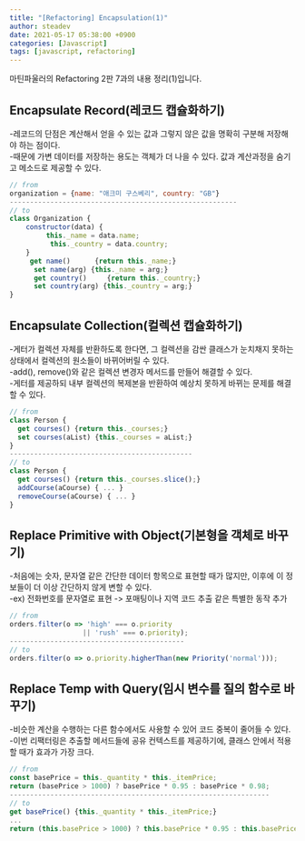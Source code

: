 ```yaml
---
title: "[Refactoring] Encapsulation(1)"
author: steadev
date: 2021-05-17 05:38:00 +0900
categories: [Javascript]
tags: [javascript, refactoring]
---
```



마틴파울러의 Refactoring 2판 7과의 내용 정리(1)입니다.

## Encapsulate Record(레코드 캡슐화하기)

\-레코드의 단점은 계산해서 얻을 수 있는 값과 그렇지 않은 값을 명확히 구분해 저장해야 하는 점이다.  
\-때문에 가변 데이터를 저장하는 용도는 객체가 더 나을 수 있다. 값과 계산과정을 숨기고 메소드로 제공할 수 있다.

```javascript
// from
organization = {name: "애크미 구스베리", country: "GB"}
--------------------------------------------------------
// to
class Organization {
    constructor(data) {
         this._name = data.name;
          this._country = data.country;
    }
     get name()      {return this._name;}
      set name(arg) {this._name = arg;}
      get country()     {return this._country;}
      set country(arg) {this._country = arg;}
}
```

## Encapsulate Collection(컬렉션 캡슐화하기)

\-게터가 컬렉션 자체를 반환하도록 한다면, 그 컬렉션을 감싼 클래스가 눈치채지 못하는 상태에서 컬렉션의 원소들이 바뀌어버릴 수 있다.  
\-add(), remove()와 같은 컬렉션 변경자 메서드를 만들어 해결할 수 있다.  
\-게터를 제공하되 내부 컬렉션의 복제본을 반환하여 예상치 못하게 바뀌는 문제를 해결할 수 있다.

```javascript
// from
class Person {
  get courses() {return this._courses;}
  set courses(aList) {this._courses = aList;}
}
---------------------------------------------
// to
class Person {
  get courses() {return this._courses.slice();}
  addCourse(aCourse) { ... }
  removeCourse(aCourse) { ... }
}
```

## Replace Primitive with Object(기본형을 객체로 바꾸기)

\-처음에는 숫자, 문자열 같은 간단한 데이터 항목으로 표현할 때가 많지만, 이후에 이 정보들이 더 이상 간단하지 않게 변할 수 있다.  
\-ex) 전화번호를 문자열로 표현 -> 포매팅이나 지역 코드 추출 같은 특별한 동작 추가

```javascript
// from
orders.filter(o => 'high' === o.priority
                  || 'rush' === o.priority);
-------------------------------------------
// to
orders.filter(o => o.priority.higherThan(new Priority('normal')));
```

## Replace Temp with Query(임시 변수를 질의 함수로 바꾸기)

\-비슷한 계산을 수행하는 다른 함수에서도 사용할 수 있어 코드 중복이 줄어들 수 있다.  
\-이번 리팩터링은 추출할 메서드들에 공유 컨텍스트를 제공하기에, 클래스 안에서 적용할 때가 효과가 가장 크다.

```javascript
// from
const basePrice = this._quantity * this._itemPrice;
return (basePrice > 1000) ? basePrice * 0.95 : basePrice * 0.98;
----------------------------------------------------------------
// to
get basePrice() {this._quantity * this._itemPrice;}
...
return (this.basePrice > 1000) ? this.basePrice * 0.95 : this.basePrice * 0.98;
```
